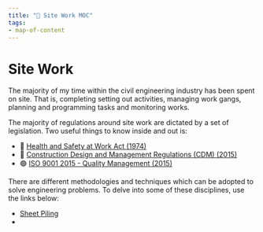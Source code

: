 ```yaml
---
title: "🔨 Site Work MOC"
tags: 
- map-of-content
---
```

# Site Work
The majority of my time within the civil engineering industry has been spent on site. That is, completing setting out activities, managing work gangs, planning and programming tasks and monitoring works. 

The majority of regulations around site work are dictated by a set of legislation. Two useful things to know inside and out is:

 - 👷 [Health and Safety at Work Act (1974)](notes/Health%20and%20Safety%20at%20Work%20Act%20(1974).md)
 - 📑 [Construction Design and Management Regulations (CDM) (2015)](notes/Construction%20Design%20and%20Management%20Regulations%20(CDM)%20(2015).md)
 - 🟢 [ISO 9001 2015 - Quality Management (2015)](notes/ISO%209001%202015.md)

There are different methodologies and techniques which can be adopted to solve engineering problems. To delve into some of these disciplines, use the links below:

 - [Sheet Piling](notes/Sheet%20Piling.md)
 - 







